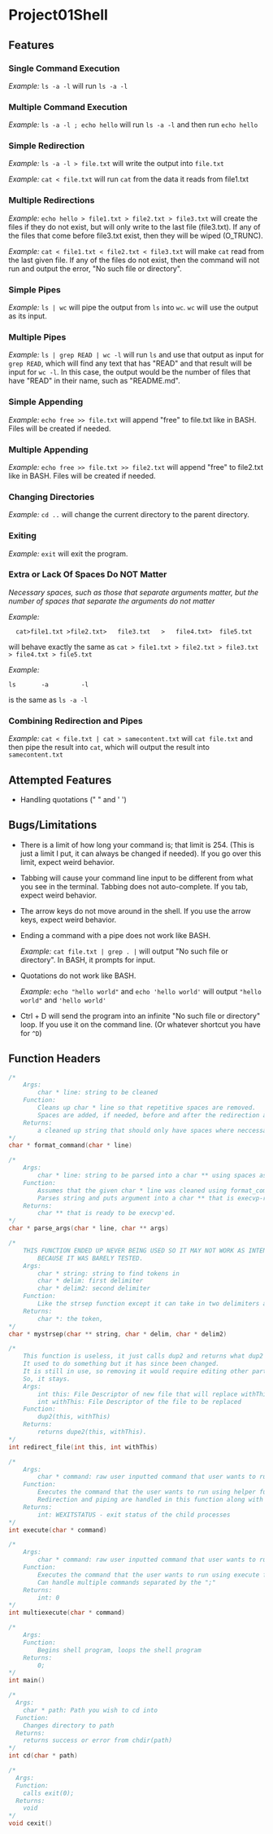 # Project01Shell

## Features
### Single Command Execution

*Example:* ```ls -a -l``` will run ```ls -a -l```


### Multiple Command Execution

*Example:* ```ls -a -l ; echo hello``` will run ```ls -a -l``` and then run ```echo hello```


### Simple Redirection

*Example:* ```ls -a -l > file.txt``` will write the output into ```file.txt```

*Example:* ```cat < file.txt``` will run ```cat``` from the data it reads from file1.txt


### Multiple Redirections

*Example:* ```echo hello > file1.txt > file2.txt > file3.txt``` will create the files if they do not exist, but will only write to the last file (file3.txt). If any of the files that come before file3.txt exist, then they will be wiped (O_TRUNC).

*Example:* ```cat < file1.txt < file2.txt < file3.txt``` will make ```cat``` read from the last given file. If any of the files do not exist, then the command will not run and output the error, "No such file or directory".


### Simple Pipes

*Example:* ```ls | wc``` will pipe the output from ```ls``` into ```wc```. ```wc``` will use the output as its input.


### Multiple Pipes

*Example:* ```ls | grep READ | wc -l``` will run ```ls``` and use that output as input for ```grep READ```, which will find any text that has "READ" and that result will be input for ```wc -l```. In this case, the output would be the number of files that have "READ" in their name, such as "README.md".


### Simple Appending

*Example:* ```echo free >> file.txt``` will append "free" to file.txt like in BASH. Files will be created if needed.


### Multiple Appending

*Example:* ```echo free >> file.txt >> file2.txt``` will append "free" to file2.txt like in BASH. Files will be created if needed.


### Changing Directories

*Example:* ```cd ..``` will change the current directory to the parent directory.


### Exiting

*Example:* ```exit``` will exit the program.


### Extra or Lack Of Spaces Do NOT Matter
*Necessary spaces, such as those that separate arguments matter, but the number of spaces that separate the arguments do not matter*

*Example:* <pre>```   cat>file1.txt >file2.txt>   file3.txt   >   file4.txt>  file5.txt   ```</pre> will behave exactly the same as ```cat > file1.txt > file2.txt > file3.txt > file4.txt > file5.txt```

*Example:* <pre>``` ls       -a         -l     ```</pre> is the same as ```ls -a -l```


### Combining Redirection and Pipes

*Example:* ```cat < file.txt | cat > samecontent.txt``` will ```cat file.txt``` and then pipe the result into ```cat```, which will output the result into ```samecontent.txt```

## Attempted Features
- Handling quotations (" " and ' ')

## Bugs/Limitations
- There is a limit of how long your command is; that limit is 254. (This is just a limit I put, it can always be changed if needed). If you go over this limit, expect weird behavior.
- Tabbing will cause your command line input to be different from what you see in the terminal. Tabbing does not auto-complete. If you tab, expect weird behavior.
- The arrow keys do not move around in the shell. If you use the arrow keys, expect weird behavior.
- Ending a command with a pipe does not work like BASH.

  *Example:* ```cat file.txt | grep . |``` will output "No such file or directory". In BASH, it prompts for input.
- Quotations do not work like BASH.

  *Example:* ```echo "hello world"``` and ```echo 'hello world'``` will output ```"hello world"``` and ```'hello world'```
- Ctrl + D will send the program into an infinite "No such file or directory" loop. If you use it on the command line. (Or whatever shortcut you have for ```^D```)

## Function Headers
```c
/*
	Args:
		char * line: string to be cleaned
	Function:
		Cleans up char * line so that repetitive spaces are removed.
		Spaces are added, if needed, before and after the redirection and piping characters.
	Returns:
		a cleaned up string that should only have spaces where neccessary.
*/
char * format_command(char * line)
```
```c
/*
	Args:
		char * line: string to be parsed into a char ** using spaces as separators
	Function:
		Assumes that the given char * line was cleaned using format_command.
		Parses string and puts argument into a char ** that is execvp-ready.
	Returns:
		char ** that is ready to be execvp'ed.
*/
char * parse_args(char * line, char ** args)
```
```c
/*
	THIS FUNCTION ENDED UP NEVER BEING USED SO IT MAY NOT WORK AS INTENDED
		BECAUSE IT WAS BARELY TESTED.
	Args:
		char * string: string to find tokens in
		char * delim: first delimiter
		char * delim2: second delimiter
	Function:
		Like the strsep function except it can take in two delimiters and use both to find tokens.
	Returns:
		char *: the token,
*/
char * mystrsep(char ** string, char * delim, char * delim2)
```
```c
/*
	This function is useless, it just calls dup2 and returns what dup2 returns.
	It used to do something but it has since been changed.
	It is still in use, so removing it would require editing other parts of the program.
	So, it stays.
	Args:
		int this: File Descriptor of new file that will replace withThis.
		int withThis: File Descriptor of the file to be replaced
	Function:
		dup2(this, withThis)
	Returns:
		returns dupe2(this, withThis).
*/
int redirect_file(int this, int withThis)
```
```c
/*
	Args:
		char * command: raw user inputted command that user wants to run
	Function:
		Executes the command that the user wants to run using helper functions that parse the args
		Redirection and piping are handled in this function along with the execution of commands.
	Returns:
		int: WEXITSTATUS - exit status of the child processes
*/
int execute(char * command)
```
```c
/*
	Args:
		char * command: raw user inputted command that user wants to run
	Function:
		Executes the command that the user wants to run using execute function.
		Can handle multiple commands separated by the ";"
	Returns:
		int: 0
*/
int multiexecute(char * command)
```
```c
/*
	Args:
	Function:
		Begins shell program, loops the shell program
	Returns:
		0;
*/
int main()
```
```c
/*
  Args:
    char * path: Path you wish to cd into
  Function:
    Changes directory to path
  Returns:
    returns success or error from chdir(path)
*/
int cd(char * path)
```
```c
/*
  Args:
  Function:
    calls exit(0);
  Returns:
    void
*/
void cexit()
```

